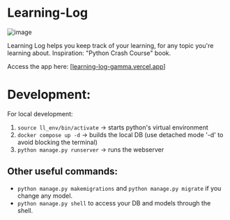 # Learning-Log
![image](https://github.com/user-attachments/assets/f1217ce4-ef2f-4d90-b01c-46ad3aaece22)

Learning Log helps you keep track of your learning, for any topic you're learning about. Inspiration: "Python Crash Course" book.

Access the app here: [[learning-log-gamma.vercel.app](https://learning-log-gamma.vercel.app/)]


# Development:

For local development:

1. `source ll_env/bin/activate` -> starts python's virtual environment
2. `docker compose up -d` -> builds the local DB (use detached mode '-d' to avoid blocking the terminal)
3. `python manage.py runserver` -> runs the webserver

## Other useful commands:

- `python manage.py makemigrations` and `python manage.py migrate` if you change any model.
- `python manage.py shell` to access your DB and models through the shell.
